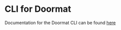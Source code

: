 # CLI for Doormat

Documentation for the Doormat CLI can be found [here](https://docs.prod.secops.hashicorp.services/doormat/cli/)
